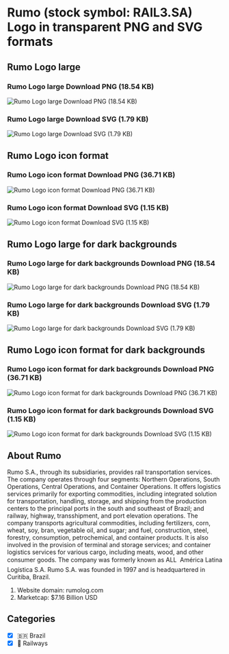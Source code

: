 # Rumo (stock symbol: RAIL3.SA) Logo in transparent PNG and SVG formats

## Rumo Logo large

### Rumo Logo large Download PNG (18.54 KB)

![Rumo Logo large Download PNG (18.54 KB)](/img/orig/RAIL3.SA_BIG-26bf37dc.png)

### Rumo Logo large Download SVG (1.79 KB)

![Rumo Logo large Download SVG (1.79 KB)](/img/orig/RAIL3.SA_BIG-f945a2dc.svg)

## Rumo Logo icon format

### Rumo Logo icon format Download PNG (36.71 KB)

![Rumo Logo icon format Download PNG (36.71 KB)](/img/orig/RAIL3.SA-54933011.png)

### Rumo Logo icon format Download SVG (1.15 KB)

![Rumo Logo icon format Download SVG (1.15 KB)](/img/orig/RAIL3.SA-12fe588f.svg)

## Rumo Logo large for dark backgrounds

### Rumo Logo large for dark backgrounds Download PNG (18.54 KB)

![Rumo Logo large for dark backgrounds Download PNG (18.54 KB)](/img/orig/RAIL3.SA_BIG.D-fa0ad7fd.png)

### Rumo Logo large for dark backgrounds Download SVG (1.79 KB)

![Rumo Logo large for dark backgrounds Download SVG (1.79 KB)](/img/orig/RAIL3.SA_BIG.D-22cbddae.svg)

## Rumo Logo icon format for dark backgrounds

### Rumo Logo icon format for dark backgrounds Download PNG (36.71 KB)

![Rumo Logo icon format for dark backgrounds Download PNG (36.71 KB)](/img/orig/RAIL3.SA.D-7b3b0fc9.png)

### Rumo Logo icon format for dark backgrounds Download SVG (1.15 KB)

![Rumo Logo icon format for dark backgrounds Download SVG (1.15 KB)](/img/orig/RAIL3.SA.D-84f2f949.svg)

## About Rumo

Rumo S.A., through its subsidiaries, provides rail transportation services. The company operates through four segments: Northern Operations, South Operations, Central Operations, and Container Operations. It offers logistics services primarily for exporting commodities, including integrated solution for transportation, handling, storage, and shipping from the production centers to the principal ports in the south and southeast of Brazil; and railway, highway, transshipment, and port elevation operations. The company transports agricultural commodities, including fertilizers, corn, wheat, soy, bran, vegetable oil, and sugar; and fuel, construction, steel, forestry, consumption, petrochemical, and container products. It is also involved in the provision of terminal and storage services; and container logistics services for various cargo, including meats, wood, and other consumer goods. The company was formerly known as ALL  América Latina Logística S.A. Rumo S.A. was founded in 1997 and is headquartered in Curitiba, Brazil.

1. Website domain: rumolog.com
2. Marketcap: $7.16 Billion USD


## Categories
- [x] 🇧🇷 Brazil
- [x] 🚂 Railways

